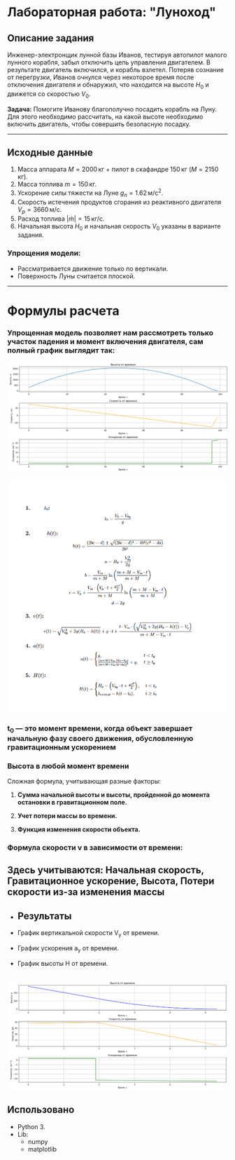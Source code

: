 # Лабораторная работа: "Луноход"

## Описание задания

Инженер-электронщик лунной базы Иванов, тестируя автопилот малого лунного корабля, забыл отключить цепь управления двигателем. В результате двигатель включился, и корабль взлетел. Потеряв сознание от перегрузки, Иванов очнулся через некоторое время после отключения двигателя и обнаружил, что находится на высоте $H_0$ и движется со скоростью $V_0$.

**Задача:** Помогите Иванову благополучно посадить корабль на Луну. Для этого необходимо рассчитать, на какой высоте необходимо включить двигатель, чтобы совершить безопасную посадку.

---

## Исходные данные

1. Масса аппарата $M = 2000 \, \text{кг}$ + пилот в скафандре $150 \, \text{кг}$ ($M = 2150 \, \text{кг}$).
2. Масса топлива $m = 150 \, \text{кг}$.
3. Ускорение силы тяжести на Луне $g_n = 1.62 \, \text{м/с}^2$.
4. Скорость истечения продуктов сгорания из реактивного двигателя $V_p = 3660 \, \text{м/с}$.
5. Расход топлива $|\dot{m}| = 15 \, \text{кг/с}$.
6. Начальная высота $H_0$ и начальная скорость $V_0$ указаны в варианте задания.

### Упрощения модели:

- Рассматривается движение только по вертикали.
- Поверхность Луны считается плоской.

---

# Формулы расчета
### Упрощенная модель позволяет нам рассмотреть только участок падения и момент включения двигателя, сам полный график выглядит так:
![site](https://github.com/Desnn1ch/PhysicsModels/blob/model_1/example.png)

![site](https://github.com/Desnn1ch/PhysicsModels/blob/model_1/formulas.png)

### t<sub>0</sub>  — это момент времени, когда объект завершает начальную фазу своего движения, обусловленную гравитационным ускорением

### Высота в любой момент времени

Сложная формула, учитывающая разные факторы:

1. **Сумма начальной высоты и высоты, пройденной до момента остановки в гравитационном поле.**

2. **Учет потери массы во времени.**

3. **Функция изменения скорости объекта.**

### Формула скорости v в зависимости от времени:
Здесь учитываются:
Начальная скорость, Гравитационное ускорение, Высота, Потери скорости из-за изменения массы 
---

- ## Результаты

- График вертикальной скорости V<sub>y</sub> от времени.
- График ускорения a<sub>y</sub> от времени.
- График высоты H от времени.

![site](https://github.com/Desnn1ch/PhysicsModels/blob/model_1/results.png)
---

## Использовано
- Python 3.
- Lib:
  - numpy
  - matplotlib



